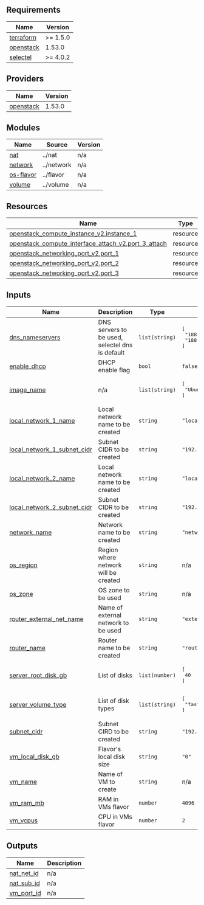 ## Requirements

| Name | Version |
|------|---------|
| <a name="requirement_terraform"></a> [terraform](#requirement\_terraform) | >= 1.5.0 |
| <a name="requirement_openstack"></a> [openstack](#requirement\_openstack) | 1.53.0 |
| <a name="requirement_selectel"></a> [selectel](#requirement\_selectel) | >= 4.0.2 |

## Providers

| Name | Version |
|------|---------|
| <a name="provider_openstack"></a> [openstack](#provider\_openstack) | 1.53.0 |

## Modules

| Name | Source | Version |
|------|--------|---------|
| <a name="module_nat"></a> [nat](#module\_nat) | ../nat | n/a |
| <a name="module_network"></a> [network](#module\_network) | ../network | n/a |
| <a name="module_os-flavor"></a> [os-flavor](#module\_os-flavor) | ../flavor | n/a |
| <a name="module_volume"></a> [volume](#module\_volume) | ../volume | n/a |

## Resources

| Name | Type |
|------|------|
| [openstack_compute_instance_v2.instance_1](https://registry.terraform.io/providers/terraform-provider-openstack/openstack/1.53.0/docs/resources/compute_instance_v2) | resource |
| [openstack_compute_interface_attach_v2.port_3_attach](https://registry.terraform.io/providers/terraform-provider-openstack/openstack/1.53.0/docs/resources/compute_interface_attach_v2) | resource |
| [openstack_networking_port_v2.port_1](https://registry.terraform.io/providers/terraform-provider-openstack/openstack/1.53.0/docs/resources/networking_port_v2) | resource |
| [openstack_networking_port_v2.port_2](https://registry.terraform.io/providers/terraform-provider-openstack/openstack/1.53.0/docs/resources/networking_port_v2) | resource |
| [openstack_networking_port_v2.port_3](https://registry.terraform.io/providers/terraform-provider-openstack/openstack/1.53.0/docs/resources/networking_port_v2) | resource |

## Inputs

| Name | Description | Type | Default | Required |
|------|-------------|------|---------|:--------:|
| <a name="input_dns_nameservers"></a> [dns\_nameservers](#input\_dns\_nameservers) | DNS servers to be used, selectel dns is default | `list(string)` | <pre>[<br>  "188.93.16.19",<br>  "188.93.17.19"<br>]</pre> | no |
| <a name="input_enable_dhcp"></a> [enable\_dhcp](#input\_enable\_dhcp) | DHCP enable flag | `bool` | `false` | no |
| <a name="input_image_name"></a> [image\_name](#input\_image\_name) | n/a | `list(string)` | <pre>[<br>  "Ubuntu 20.04 LTS 64-bit"<br>]</pre> | no |
| <a name="input_local_network_1_name"></a> [local\_network\_1\_name](#local\_network\_1\_name) | Local network name to be created | `string` | `"local_network_1"` | no |
| <a name="input_local_network_1_subnet_cidr"></a> [local\_network\_1\_subnet\_cidr](#local\_network\_1\_subnet\_cidr) | Subnet CIDR to be created | `string` | `"192.168.1.0/24"` | no |
| <a name="input_local_network_2_name"></a> [local\_network\_2\_name](#local\_network\_2\_name) | Local network name to be created | `string` | `"local_network_2"` | no |
| <a name="input_local_network_2_subnet_cidr"></a> [local\_network\_2\_subnet\_cidr](#local\_network\_2\_subnet\_cidr) | Subnet CIDR to be created | `string` | `"192.168.2.0/24"` | no |
| <a name="input_network_name"></a> [network\_name](#input\_network\_name) | Network name to be created | `string` | `"network_1"` | no |
| <a name="input_os_region"></a> [os\_region](#input\_os\_region) | Region where network will be created | `string` | n/a | yes |
| <a name="input_os_zone"></a> [os\_zone](#input\_os\_zone) | OS zone to be used | `string` | n/a | yes |
| <a name="input_router_external_net_name"></a> [router\_external\_net\_name](#input\_router\_external\_net\_name) | Name of external network to be used | `string` | `"external-network"` | no |
| <a name="input_router_name"></a> [router\_name](#input\_router\_name) | Router name to be created | `string` | `"router_1"` | no |
| <a name="input_server_root_disk_gb"></a> [server\_root\_disk\_gb](#input\_server\_root\_disk\_gb) | List of disks | `list(number)` | <pre>[<br>  40<br>]</pre> | no |
| <a name="input_server_volume_type"></a> [server\_volume\_type](#input\_server\_volume\_type) | List of disk types | `list(string)` | <pre>[<br>  "fast"<br>]</pre> | no |
| <a name="input_subnet_cidr"></a> [subnet\_cidr](#input\_subnet\_cidr) | Subnet CIRD to be created | `string` | `"192.168.0.0/24"` | no |
| <a name="input_vm_local_disk_gb"></a> [vm\_local\_disk\_gb](#input\_vm\_local\_disk\_gb) | Flavor's local disk size | `string` | `"0"` | no |
| <a name="input_vm_name"></a> [vm\_name](#input\_vm\_name) | Name of VM to create | `string` | n/a | yes |
| <a name="input_vm_ram_mb"></a> [vm\_ram\_mb](#input\_vm\_ram\_mb) | RAM in VMs flavor | `number` | `4096` | no |
| <a name="input_vm_vcpus"></a> [vm\_vcpus](#input\_vm\_vcpus) | CPU in VMs flavor | `number` | `2` | no |

## Outputs

| Name | Description |
|------|-------------|
| <a name="output_nat_net_id"></a> [nat\_net\_id](#output\_nat\_net\_id) | n/a |
| <a name="output_nat_sub_id"></a> [nat\_sub\_id](#output\_nat\_sub\_id) | n/a |
| <a name="output_vm_port_id"></a> [vm\_port\_id](#output\_vm\_port\_id) | n/a |

